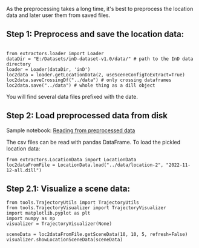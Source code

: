 As the preprocessing takes a long time, it's best to preprocess the location data and later user them from saved files.


## Step 1: Preprocess and save the location data:

```

from extractors.loader import Loader
dataDir = "E:/Datasets/inD-dataset-v1.0/data/" # path to the InD data directory
loader = Loader(dataDir, 'inD')
loc2data = loader.getLocationData(2, useSceneConfigToExtract=True)
loc2data.saveCrossingDf("../data") # only crossing dataframes
loc2data.save("../data") # whole thing as a dill object
```

You will find several data files prefixed with the date.

## Step 2: Load preprocessed data from disk 

Sample notebook: 
[Reading from preprocessed data](../src/notebooks/read-from-preprocessed.ipynb)


The csv files can be read with pandas DataFrame. To load the pickled location data:

```
from extractors.LocationData import LocationData
loc2dataFromFile = LocationData.load("../data/location-2", "2022-11-12-all.dill")
```

## Step 2.1: Visualize a scene data:

```
from tools.TrajectoryUtils import TrajectoryUtils
from tools.TrajectoryVisualizer import TrajectoryVisualizer
import matplotlib.pyplot as plt
import numpy as np
visualizer = TrajectoryVisualizer(None)

sceneData = loc2dataFromFile.getSceneData(10, 10, 5, refresh=False)
visualizer.showLocationSceneData(sceneData)
```